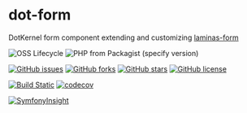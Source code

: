 # dot-form

DotKernel form component extending and customizing [laminas-form](https://github.com/laminas/laminas-form)

![OSS Lifecycle](https://img.shields.io/osslifecycle/dotkernel/dot-form)
![PHP from Packagist (specify version)](https://img.shields.io/packagist/php-v/dotkernel/dot-form/4.2.3)

[![GitHub issues](https://img.shields.io/github/issues/dotkernel/dot-form)](https://github.com/dotkernel/dot-form/issues)
[![GitHub forks](https://img.shields.io/github/forks/dotkernel/dot-form)](https://github.com/dotkernel/dot-form/network)
[![GitHub stars](https://img.shields.io/github/stars/dotkernel/dot-form)](https://github.com/dotkernel/dot-form/stargazers)
[![GitHub license](https://img.shields.io/github/license/dotkernel/dot-form)](https://github.com/dotkernel/dot-form/blob/4.0/LICENSE.md)

[![Build Static](https://github.com/dotkernel/dot-form/actions/workflows/static-analysis.yml/badge.svg?branch=4.0)](https://github.com/dotkernel/dot-form/actions/workflows/static-analysis.yml)
[![codecov](https://codecov.io/gh/dotkernel/dot-form/graph/badge.svg?token=0U6DM2J7SG)](https://codecov.io/gh/dotkernel/dot-form)

[![SymfonyInsight](https://insight.symfony.com/projects/370a5200-2e49-47da-9988-8e1de8f49502/big.svg)](https://insight.symfony.com/projects/370a5200-2e49-47da-9988-8e1de8f49502)
